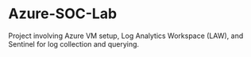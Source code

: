 # Azure-SOC-Lab
Project involving Azure VM setup, Log Analytics Workspace (LAW), and Sentinel for log collection and querying.
